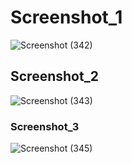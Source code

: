 # Screenshot_1

![Screenshot (342)](https://user-images.githubusercontent.com/57322769/132390540-2812ae38-4afc-4586-8937-1825a64b2e3b.png)

## Screenshot_2

![Screenshot (343)](https://user-images.githubusercontent.com/57322769/132390805-c5519d28-bc58-44d0-8a34-869ef8400040.png)

### Screenshot_3

![Screenshot (345)](https://user-images.githubusercontent.com/57322769/132390918-72c31075-3e03-4df2-9c72-23848a795f72.png)

